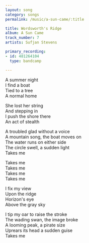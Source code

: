```yaml
---
layout: song
category: songs
permalink: /music/a-sun-came/:title

title: Wordsworth's Ridge
album: A Sun Came
track_number: 7
artists: Sufjan Stevens

primary_recording:
- id: 481264104
  type: bandcamp

---
```


A summer night <br>
I find a boat <br>
Tied to a tree <br>
A normal home

She lost her string <br>
And stepping in <br>
I push the shore there <br>
An act of stealth

A troubled glad without a voice <br>
A mountain song, the boat moves on <br>
The water runs on either side <br>
The circle swell, a sudden light <br>
Takes me

Takes me <br>
Takes me <br>
Takes me <br>
Takes me

I fix my view <br>
Upon the ridge <br>
Horizon's eye <br>
Above the gray sky

I tip my oar to raise the stroke <br>
The wading swan, the image broke <br>
A looming peak, a pirate size <br>
Uprears its head a sudden guise <br>
Takes me